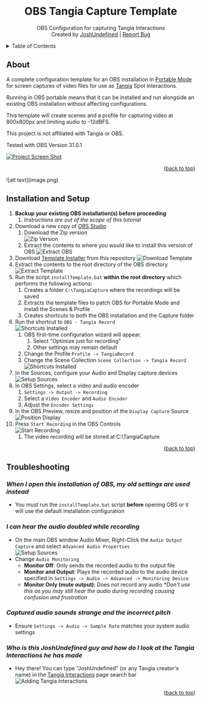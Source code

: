 <a id="readme-top"></a>



<br />
<div align="center">
<h1 align="center">OBS Tangia Capture Template</h3>
<p align="center">
OBS Configuration for capturing Tangia Interactions
<br />
Created by <a href="https://joshundefined.com">JoshUndefined</a>
|
<a href="https://github.com/joshundefined/obs-tangia-capture/issues/new?labels=bug&template=bug-report---.md">Report Bug</a>
</p>
</div>

<details>
  <summary>Table of Contents</summary>
  <ul>
    <li><a href="#about">About</a></li>
    <li><a href="#installation-and-setup">Installation and Setup</a></li>
    <li><a href="#troubleshooting">Troubleshooting</a></li>
  </ul>
</details>



## About

A complete configuration template for an OBS installation in [Portable Mode][obs-portable-url] for screen captures of video files for use as [Tangia][tangia-url] Spot Interactions.

Running in OBS portable means that it can be installed and run alongside an existing OBS installation without affecting configurations.

This template will create scenes and a profile for capturing video at 800x800px and limiting audio to -12dBFS.

This project is not affiliated with Tangia or OBS.

Tested with OBS Version 31.0.1

[![Project Screen Shot][project-screenshot]](https://github.com/joshundefined/obs-tangia-capture)


<p align="right">(<a href="#readme-top">back to top</a>)</p>
![alt text](image.png)


## Installation and Setup

1. **Backup your existing OBS installation(s) before proceeding**
    1. *Instructions are out of the scope of this tutorial*
1. Download a new copy of [OBS Studio][obs-url]
    1. Download the Zip version<br />
    ![Zip Version](images/downloadOBSZip.png)
    1. Extract the contents to where you would like to install this version of OBS
    ![Extract OBS](images/extractOBS.png)
1. Download [Template Installer][installer-url] from this repository
    ![Download Template](images/downloadTemplate.png)
1. Extract the contents to the root directory of the OBS directory<br />
    ![Extract Template](images/extractTemplate.png)
1. Run the script `installTemplate.bat` **within the root directory** which performs the following actions:
    1. Creates a folder `C:\TangiaCapture` where the recordings will be saved
    1. Extracts the template files to patch OBS for Portable Mode and install the Scenes & Profile
    1. Creates shortcuts to both the OBS installation and the Capture folder
1. Run the shortcut to `OBS - Tangia Record`<br />
    ![Shortcuts Installed](images/installed.png)
    1. OBS first-time configuration wizard will appear.
        1. Select "Optimize just for recording"
        1. Other settings may remain default
    1. Change the Profile `Profile -> TangiaRecord`
    1. Change the Scene Collection `Scene Collection -> Tangia Record`<br />
    ![Shortcuts Installed](images/OBSProfile.png)
1. In the Sources, configure your Audio and Display capture devices<br />
    ![Setup Sources](images/OBSSetSources.png)
1. In OBS Settings, select a video and audio encoder
    1. `Settings -> Output -> Recording`
    1. Select a `Video Encoder` and `Audio Encoder`
    1. Adjust the `Encoder Settings`
1. In the OBS Preview, resize and position of the `Display Capture` Source<br />
    ![Position Display](images/OBSPreviewArea.png)
1. Press `Start Recording` in the OBS Controls<br />
    ![Start Recording](images/OBSRecord.png)
    1. The video recording will be stored at C:\TangiaCapture


<p align="right">(<a href="#readme-top">back to top</a>)</p>



## Troubleshooting

### *When I open this installation of OBS, my old settings are used instead*
- You must run the `installTemplate.bat` script **before** opening OBS or it will use the default installation configuration

### *I can hear the audio doubled while recording*
- On the main OBS window Audio Mixer, Right-Click the `Audio Output Capture` and select `Advanced Audio Properties`<br />
    ![Setup Sources](images/advancedAudio.png)
- Change `Audio Monitoring` 
    - **Monitor Off**: Only sends the recorded audio to the output file
    - **Monitor and Output**: Plays the recorded audio to the audio device specified in `Settings -> Audio -> Advanced -> Monitoring Device`
    - **Monitor Only (mute output)**: Does not record any audio **Don't use this as you may still hear the audio during recording causing confusion and frustration*

### *Captured audio sounds strange and the incorrect pitch*
- Ensure `Settings -> Audio -> Sample Rate` matches your system audio settings

### *Who is this JoshUndefined guy and how do I look at the Tangia Interactions he has made*
- Hey there! You can type "JoshUndefined" (or any Tangia creator's name) in the [Tangia Interactions][tangia-interactions-url] page search bar 
<br />![Adding Tangia Interactions][tangia-josh-screenshot]



<p align="right">(<a href="#readme-top">back to top</a>)</p>




<!-- Links and images -->
[obs-url]: https://obsproject.com/download
[obs-portable-url]: https://obsproject.com/kb/portable-mode
[tangia-url]: https://www.tangia.co/
[tangia-interactions-url]: https://app.tangia.co/twitch/interactions/create
[installer-url]: dist/OBSTangiaCapture.zip

[project-screenshot]: images/screenshot.png
[tangia-josh-screenshot]: images/tangiajoshscreenshot.png